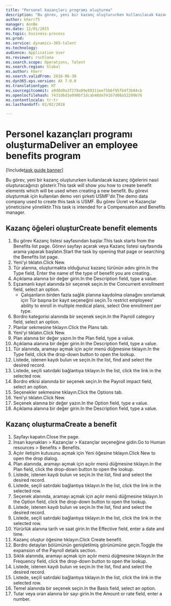 ```yaml
--- 
title: "Personel kazançları programı oluşturma"
description: "Bu görev, yeni bir kazanç oluştururken kullanılacak kazanç öğelerini nasıl oluşturacağınızı gösterir."
author: kherr75
manager: AnnBe
ms.date: 12/01/2015
ms.topic: business-process
ms.prod: 
ms.service: dynamics-365-talent
ms.technology: 
audience: Application User
ms.reviewer: rschloma
ms.search.scope: Operations, Talent
ms.search.region: Global
ms.author: kherr
ms.search.validFrom: 2016-06-30
ms.dyn365.ops.version: AX 7.0.0
ms.translationtype: HT
ms.sourcegitcommit: a9d0d9a3f278a09e89311ee75b6f95fb4f3b04cb
ms.openlocfilehash: 7431d6d1e090bf1dcab48de741b7d08a52209b76
ms.contentlocale: tr-tr
ms.lasthandoff: 02/02/2018

---
```

# <a name="deliver-an-employee-benefits-program"></a><span data-ttu-id="dc64c-103">Personel kazançları programı oluşturma</span><span class="sxs-lookup"><span data-stu-id="dc64c-103">Deliver an employee benefits program</span></span>

[!include[task guide banner](../../includes/task-guide-banner.md)]

<span data-ttu-id="dc64c-104">Bu görev, yeni bir kazanç oluştururken kullanılacak kazanç öğelerini nasıl oluşturacağınızı gösterir.</span><span class="sxs-lookup"><span data-stu-id="dc64c-104">This task will show you how to create benefit elements which will be used when creating a new benefit.</span></span> <span data-ttu-id="dc64c-105">Bu görevi oluşturmak için kullanılan demo veri şirketi USMF'dir.</span><span class="sxs-lookup"><span data-stu-id="dc64c-105">The demo data company used to create this task is USMF.</span></span> <span data-ttu-id="dc64c-106">Bu görev Ücret ve Kazançlar yöneticisine yöneliktir.</span><span class="sxs-lookup"><span data-stu-id="dc64c-106">This task is intended for a Compensation and Benefits manager.</span></span>


## <a name="create-benefit-elements"></a><span data-ttu-id="dc64c-107">Kazanç öğeleri oluştur</span><span class="sxs-lookup"><span data-stu-id="dc64c-107">Create benefit elements</span></span>
1. <span data-ttu-id="dc64c-108">Bu görev Kazanç listesi sayfasından başlar.</span><span class="sxs-lookup"><span data-stu-id="dc64c-108">This task starts from the Benefits list page.</span></span> <span data-ttu-id="dc64c-109">Görevi sayfayı açarak veya Kazanç listesi sayfasında arama yaparak başlatın.</span><span class="sxs-lookup"><span data-stu-id="dc64c-109">Start the task by opening that page or searching the Benefits list page.</span></span>
2. <span data-ttu-id="dc64c-110">Yeni'yi tıklatın.</span><span class="sxs-lookup"><span data-stu-id="dc64c-110">Click New.</span></span>
3. <span data-ttu-id="dc64c-111">Tür alanına, oluşturmakta olduğunuz kazanç türünün adını girin.</span><span class="sxs-lookup"><span data-stu-id="dc64c-111">In the Type field, Enter the name of the type of benefit you are creating..</span></span>
4. <span data-ttu-id="dc64c-112">Açıklama alanına bir değer girin.</span><span class="sxs-lookup"><span data-stu-id="dc64c-112">In the Description field, type a value.</span></span>
5. <span data-ttu-id="dc64c-113">Eşzamanlı kayıt alanında bir seçenek seçin.</span><span class="sxs-lookup"><span data-stu-id="dc64c-113">In the Concurrent enrollment field, select an option.</span></span>
    * <span data-ttu-id="dc64c-114">Çalışanların birden fazla sağlık planına kaydolma olanağını sınırlamak için Tür başına bir kayıt seçeneğini seçin.</span><span class="sxs-lookup"><span data-stu-id="dc64c-114">To restrict employees' ability to enroll in multiple medical plans, select One enrollment per type.</span></span>  
6. <span data-ttu-id="dc64c-115">Bordro kategorisi alanında bir seçenek seçin.</span><span class="sxs-lookup"><span data-stu-id="dc64c-115">In the Payroll category field, select an option.</span></span>
7. <span data-ttu-id="dc64c-116">Planlar sekmesine tıklayın.</span><span class="sxs-lookup"><span data-stu-id="dc64c-116">Click the Plans tab.</span></span>
8. <span data-ttu-id="dc64c-117">Yeni'yi tıklatın.</span><span class="sxs-lookup"><span data-stu-id="dc64c-117">Click New.</span></span>
9. <span data-ttu-id="dc64c-118">Plan alanına bir değer yazın.</span><span class="sxs-lookup"><span data-stu-id="dc64c-118">In the Plan field, type a value.</span></span>
10. <span data-ttu-id="dc64c-119">Açıklama alanına bir değer girin.</span><span class="sxs-lookup"><span data-stu-id="dc64c-119">In the Description field, type a value.</span></span>
11. <span data-ttu-id="dc64c-120">Tür alanında, aramayı açmak için açılır menü düğmesine tıklayın.</span><span class="sxs-lookup"><span data-stu-id="dc64c-120">In the Type field, click the drop-down button to open the lookup.</span></span>
12. <span data-ttu-id="dc64c-121">Listede, istenen kaydı bulun ve seçin.</span><span class="sxs-lookup"><span data-stu-id="dc64c-121">In the list, find and select the desired record.</span></span>
13. <span data-ttu-id="dc64c-122">Listede, seçili satırdaki bağlantıya tıklayın.</span><span class="sxs-lookup"><span data-stu-id="dc64c-122">In the list, click the link in the selected row.</span></span>
14. <span data-ttu-id="dc64c-123">Bordro etkisi alanında bir seçenek seçin.</span><span class="sxs-lookup"><span data-stu-id="dc64c-123">In the Payroll impact field, select an option.</span></span>
15. <span data-ttu-id="dc64c-124">Seçenekler sekmesine tıklayın.</span><span class="sxs-lookup"><span data-stu-id="dc64c-124">Click the Options tab.</span></span>
16. <span data-ttu-id="dc64c-125">Yeni'yi tıklatın.</span><span class="sxs-lookup"><span data-stu-id="dc64c-125">Click New.</span></span>
17. <span data-ttu-id="dc64c-126">Seçenek alanına bir değer yazın.</span><span class="sxs-lookup"><span data-stu-id="dc64c-126">In the Option field, type a value.</span></span>
18. <span data-ttu-id="dc64c-127">Açıklama alanına bir değer girin.</span><span class="sxs-lookup"><span data-stu-id="dc64c-127">In the Description field, type a value.</span></span>

## <a name="create-a-benefit"></a><span data-ttu-id="dc64c-128">Kazanç oluşturma</span><span class="sxs-lookup"><span data-stu-id="dc64c-128">Create a benefit</span></span>
1. <span data-ttu-id="dc64c-129">Sayfayı kapatın.</span><span class="sxs-lookup"><span data-stu-id="dc64c-129">Close the page.</span></span>
2. <span data-ttu-id="dc64c-130">İnsan kaynakları > Kazançlar > Kazançlar seçeneğine gidin.</span><span class="sxs-lookup"><span data-stu-id="dc64c-130">Go to Human resources > Benefits > Benefits.</span></span>
3. <span data-ttu-id="dc64c-131">Açılır iletişim kutusunu açmak için Yeni öğesine tıklayın.</span><span class="sxs-lookup"><span data-stu-id="dc64c-131">Click New to open the drop dialog.</span></span>
4. <span data-ttu-id="dc64c-132">Plan alanında, aramayı açmak için açılır menü düğmesine tıklayın.</span><span class="sxs-lookup"><span data-stu-id="dc64c-132">In the Plan field, click the drop-down button to open the lookup.</span></span>
5. <span data-ttu-id="dc64c-133">Listede, istenen kaydı bulun ve seçin.</span><span class="sxs-lookup"><span data-stu-id="dc64c-133">In the list, find and select the desired record.</span></span>
6. <span data-ttu-id="dc64c-134">Listede, seçili satırdaki bağlantıya tıklayın.</span><span class="sxs-lookup"><span data-stu-id="dc64c-134">In the list, click the link in the selected row.</span></span>
7. <span data-ttu-id="dc64c-135">Seçenek alanında, aramayı açmak için açılır menü düğmesine tıklayın.</span><span class="sxs-lookup"><span data-stu-id="dc64c-135">In the Option field, click the drop-down button to open the lookup.</span></span>
8. <span data-ttu-id="dc64c-136">Listede, istenen kaydı bulun ve seçin.</span><span class="sxs-lookup"><span data-stu-id="dc64c-136">In the list, find and select the desired record.</span></span>
9. <span data-ttu-id="dc64c-137">Listede, seçili satırdaki bağlantıya tıklayın.</span><span class="sxs-lookup"><span data-stu-id="dc64c-137">In the list, click the link in the selected row.</span></span>
10. <span data-ttu-id="dc64c-138">Yürürlük alanına tarih ve saat girin.</span><span class="sxs-lookup"><span data-stu-id="dc64c-138">In the Effective field, enter a date and time.</span></span>
11. <span data-ttu-id="dc64c-139">Kazanç oluştur öğesine tıklayın.</span><span class="sxs-lookup"><span data-stu-id="dc64c-139">Click Create benefit.</span></span>
12. <span data-ttu-id="dc64c-140">Bordro detayları bölümünün genişletilmiş görünümüne geçin.</span><span class="sxs-lookup"><span data-stu-id="dc64c-140">Toggle the expansion of the Payroll details section.</span></span>
13. <span data-ttu-id="dc64c-141">Sıklık alanında, aramayı açmak için açılır menü düğmesine tıklayın.</span><span class="sxs-lookup"><span data-stu-id="dc64c-141">In the Frequency field, click the drop-down button to open the lookup.</span></span>
14. <span data-ttu-id="dc64c-142">Listede, istenen kaydı bulun ve seçin.</span><span class="sxs-lookup"><span data-stu-id="dc64c-142">In the list, find and select the desired record.</span></span>
15. <span data-ttu-id="dc64c-143">Listede, seçili satırdaki bağlantıya tıklayın.</span><span class="sxs-lookup"><span data-stu-id="dc64c-143">In the list, click the link in the selected row.</span></span>
16. <span data-ttu-id="dc64c-144">Temel alanında bir seçenek seçin.</span><span class="sxs-lookup"><span data-stu-id="dc64c-144">In the Basis field, select an option.</span></span>
17. <span data-ttu-id="dc64c-145">Tutar veya oran alanına bir sayı girin.</span><span class="sxs-lookup"><span data-stu-id="dc64c-145">In the Amount or rate field, enter a number.</span></span>


